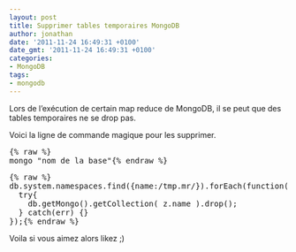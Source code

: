 ```yaml
---
layout: post
title: Supprimer tables temporaires MongoDB
author: jonathan
date: '2011-11-24 16:49:31 +0100'
date_gmt: '2011-11-24 16:49:31 +0100'
categories:
- MongoDB
tags:
- mongodb
---
```


Lors de l’exécution de certain map reduce de MongoDB, il se peut que des tables temporaires ne se drop pas.

Voici la ligne de commande magique pour les supprimer.

<!--more-->

<pre class="brush: shell; gutter: true">
{% raw %}
mongo "nom de la base"{% endraw %}
</pre>

<pre class="brush: shell; gutter: true">
{% raw %}
db.system.namespaces.find({name:/tmp.mr/}).forEach(function(z) {
  try{
    db.getMongo().getCollection( z.name ).drop();
  } catch(err) {}
});{% endraw %}
</pre>

Voila si vous aimez alors likez ;)


